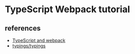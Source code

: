 # TypeScript Webpack tutorial

## references

- [TypeScript and webpack](http://www.jbrantly.com/typescript-and-webpack/)
- [typings/typings](https://github.com/typings/typings)
